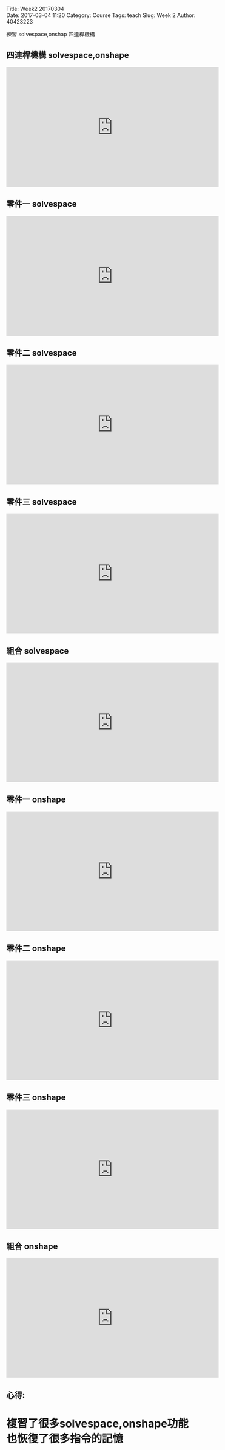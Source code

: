 Title: Week2 20170304  
Date: 2017-03-04 11:20
Category: Course
Tags: teach
Slug: Week 2
Author: 40423223

練習 solvespace,onshap 四連桿機構
<!-- PELICAN_END_SUMMARY -->

<h2>  四連桿機構 solvespace,onshape </h2>

<iframe width="560" height="315" src="https://www.youtube.com/embed/g43TawOsFho" frameborder="0" allowfullscreen></iframe> 

<h2>零件一 solvespace</h2>

<iframe width="560" height="315" src="https://www.youtube.com/embed/1fKwLav-hPA" frameborder="0" allowfullscreen></iframe>

<h2>零件二 solvespace</h2>

<iframe width="560" height="315" src="https://www.youtube.com/embed/MdVrvzSIqWg" frameborder="0" allowfullscreen></iframe>

<h2>零件三 solvespace</h2>

<iframe width="560" height="315" src="https://www.youtube.com/embed/vCOcjH_3Uas" frameborder="0" allowfullscreen></iframe>

<h2>組合 solvespace</h2>

<iframe width="560" height="315" src="https://www.youtube.com/embed/6y4ZQHjXwHA" frameborder="0" allowfullscreen></iframe>

<h2>零件一 onshape</h2>

<iframe width="560" height="315" src="https://www.youtube.com/embed/Q6BSoaGcEkg" frameborder="0" allowfullscreen></iframe>

<h2>零件二 onshape</h2>

<iframe width="560" height="315" src="https://www.youtube.com/embed/IeZdbXNIyeQ" frameborder="0" allowfullscreen></iframe>


<h2>零件三 onshape</h2>

<iframe width="560" height="315" src="https://www.youtube.com/embed/mhhzlM6BG3U" frameborder="0" allowfullscreen></iframe>

<h2>組合 onshape</h2>

<iframe width="560" height="315" src="https://www.youtube.com/embed/mhhzlM6BG3U" frameborder="0" allowfullscreen></iframe>

<h2>心得:</h2>
<h1>複習了很多solvespace,onshape功能也恢復了很多指令的記憶</h1>